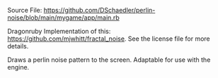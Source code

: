 Source File: https://github.com/DSchaedler/perlin-noise/blob/main/mygame/app/main.rb

Dragonruby Implementation of this: https://github.com/mjwhitt/fractal_noise. See the license file for more details.

Draws a perlin noise pattern to the screen. Adaptable for use with the engine.
